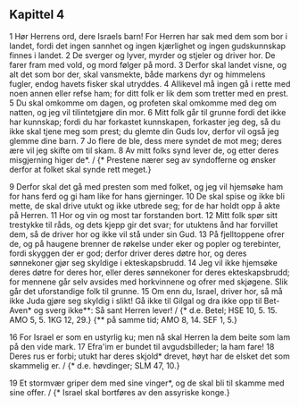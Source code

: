 ## Kapittel 4

1 Hør Herrens ord, dere Israels barn! For Herren har sak med dem som bor i landet, fordi det ingen sannhet og ingen kjærlighet og ingen gudskunnskap finnes i landet.
2 De sverger og lyver, myrder og stjeler og driver hor. De farer fram med vold, og mord følger på mord.
3 Derfor skal landet visne, og alt det som bor der, skal vansmekte, både markens dyr og himmelens fugler, endog havets fisker skal utryddes.
4 Allikevel må ingen gå i rette med noen annen eller refse ham; for ditt folk er lik dem som tretter med en prest.
5 Du skal omkomme om dagen, og profeten skal omkomme med deg om natten, og jeg vil tilintetgjøre din mor.
6 Mitt folk går til grunne fordi det ikke har kunnskap; fordi du har forkastet kunnskapen, forkaster jeg deg, så du ikke skal tjene meg som prest; du glemte din Guds lov, derfor vil også jeg glemme dine barn.
7 Jo flere de ble, dess mere syndet de mot meg; deres ære vil jeg skifte om til skam.
8 Av mitt folks synd lever de, og etter deres misgjerning higer de*. / {* Prestene nærer seg av syndofferne og ønsker derfor at folket skal synde rett meget.}

9 Derfor skal det gå med presten som med folket, og jeg vil hjemsøke ham for hans ferd og gi ham like for hans gjerninger.
10 De skal spise og ikke bli mette, de skal drive utukt og ikke utbrede seg; for de har holdt opp å akte på Herren.
11 Hor og vin og most tar forstanden bort.
12 Mitt folk spør sitt trestykke til råds, og dets kjepp gir det svar; for utuktens ånd har forvillet dem, så de driver hor og ikke vil stå under sin Gud.
13 På fjelltoppene ofrer de, og på haugene brenner de røkelse under eker og popler og terebinter, fordi skyggen der er god; derfor driver deres døtre hor, og deres sønnekoner gjør seg skyldige i ekteskapsbrudd.
14 Jeg vil ikke hjemsøke deres døtre for deres hor, eller deres sønnekoner for deres ekteskapsbrudd; for mennene går selv avsides med horkvinnene og ofrer med skjøgene. Slik går det uforstandige folk til grunne.
15 Om enn du, Israel, driver hor, så må ikke Juda gjøre seg skyldig i slikt! Gå ikke til Gilgal og dra ikke opp til Bet-Aven* og sverg ikke**: Så sant Herren lever! / {* d.e. Betel; HSE 10, 5. 15. AMO 5, 5. 1KG 12, 29.} {** på samme tid; AMO 8, 14. SEF 1, 5.}

16 For Israel er som en ustyrlig ku; men nå skal Herren la dem beite som lam på den vide mark.
17 Efra'im er bundet til avgudsbilleder; la ham fare!
18 Deres rus er forbi; utukt har deres skjold* drevet, høyt har de elsket det som skammelig er. / {* d.e. høvdinger; SLM 47, 10.}

19 Et stormvær griper dem med sine vinger*, og de skal bli til skamme med sine offer. / {* Israel skal bortføres av den assyriske konge.}

